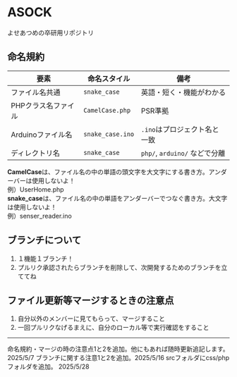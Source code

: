 # ASOCK
よせあつめの卒研用リポジトリ
## 命名規約
| 要素           | 命名スタイル           | 備考                       |
| ------------ | ---------------- | ------------------------ |
| ファイル名共通      | `snake_case`     | 英語・短く・機能がわかる             |
| PHPクラス名ファイル  | `CamelCase.php`  | PSR準拠                    |
| Arduinoファイル名 | `snake_case.ino` | `.ino`はプロジェクト名と一致        |
| ディレクトリ名      | `snake_case`     | `php/`, `arduino/` などで分離 |

**CamelCase**は、ファイル名の中の単語の頭文字を大文字にする書き方。アンダーバーは使用しないよ！<br>
例）UserHome.php<br>
**snake_case**は、ファイル名の中の単語をアンダーバーでつなぐ書き方。大文字は使用しないよ！<br>
例）senser_reader.ino<br>

## ブランチについて
1. １機能１ブランチ！
2. プルリク承認されたらブランチを削除して、次開発するためのブランチを立ててね

## ファイル更新等マージするときの注意点
1. 自分以外のメンバーに見てもらって、マージすること
2. 一回プルリクなげるまえに、自分のローカル等で実行確認をすること
******
命名規約・マージの時の注意点1と2を追加。他にもあれば随時更新追記します。 2025/5/7
ブランチに関する注意1と2を追加。2025/5/16
srcフォルダにcss/phpフォルダを追加。 2025/5/28
